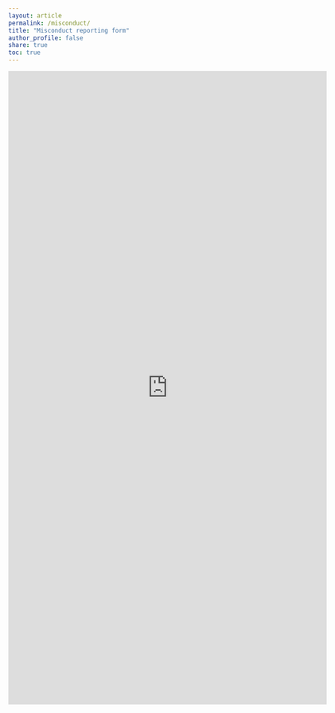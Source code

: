 ```yaml
---
layout: article
permalink: /misconduct/
title: "Misconduct reporting form"
author_profile: false
share: true
toc: true
---
```


<!--<iframe src="https://docs.google.com/forms/d/e/1FAIpQLScFpSCchI1HBXbo-lyJCucK91afRSzE23eROqMavg5fUucMeA/viewform?embedded=true" width="640" height="1337" frameborder="0" marginheight="0" marginwidth="0">Loading…</iframe>-->

<!--iframe src="https://docs.google.com/forms/d/e/1FAIpQLSfM5SismQwUVCns_joUlqB3np9wSxxuSXZR4tPhtzcmG9mHQg/viewform?embedded=true" width="640" height="1381" frameborder="0" marginheight="0" marginwidth="0">Loading…</iframe>-->

<iframe src="https://docs.google.com/forms/d/e/1FAIpQLSe31AHhs71slwnO9cRf0tV6U1kpTpyePV26y6ImaHWUn7OdAA/viewform?embedded=true" width="640" height="1274" frameborder="0" marginheight="0" marginwidth="0">Loading…</iframe>
